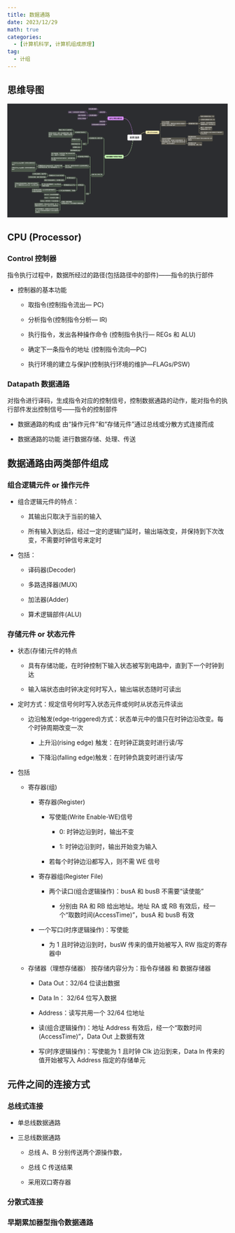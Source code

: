 ```yaml
---
title: 数据通路
date: 2023/12/29
math: true
categories:
  - [计算机科学, 计算机组成原理]
tag:
  - 计组
---
```


## 思维导图

![数据通路](../../assets/cs/principles-of-computer-composition/数据通路.png)

## CPU (Processor)

### Control 控制器

指令执行过程中，数据所经过的路径(包括路径中的部件)——指令的执行部件

- 控制器的基本功能

  - 取指令(控制指令流出— PC)

  - 分析指令(控制指令分析— IR)

  - 执行指令，发出各种操作命令
    (控制指令执行— REGs 和 ALU)

  - 确定下一条指令的地址
    (控制指令流向—PC)

  - 执行环境的建立与保护(控制执行环境的维护—FLAGs/PSW)

### Datapath 数据通路

对指令进行译码，生成指令对应的控制信号，控制数据通路的动作，能对指令的执行部件发出控制信号——指令的控制部件

- 数据通路的构成
  由“操作元件”和“存储元件”通过总线或分散方式连接而成

- 数据通路的功能
  进行数据存储、处理、传送

## 数据通路由两类部件组成

### 组合逻辑元件 or 操作元件

- 组合逻辑元件的特点：

  - 其输出只取决于当前的输入

  - 所有输入到达后，经过一定的逻辑门延时，输出端改变，并保持到下次改变，不需要时钟信号来定时

- 包括：

  - 译码器(Decoder)

  - 多路选择器(MUX)
  - 加法器(Adder)
  - 算术逻辑部件(ALU)

### 存储元件 or 状态元件

- 状态(存储)元件的特点

  - 具有存储功能，在时钟控制下输入状态被写到电路中，直到下一个时钟到达

  - 输入端状态由时钟决定何时写入，输出端状态随时可读出

- 定时方式：规定信号何时写入状态元件或何时从状态元件读出

  - 边沿触发(edge-triggered)方式：状态单元中的值只在时钟边沿改变。每个时钟周期改变一次

    - 上升沿(rising edge) 触发：在时钟正跳变时进行读/写

    - 下降沿(falling edge)触发：在时钟负跳变时进行读/写

- 包括

  - 寄存器(组)

    - 寄存器(Register)

      - 写使能(Write Enable-WE)信号

        - 0: 时钟边沿到时，输出不变

        - 1: 时钟边沿到时，输出开始变为输入

      - 若每个时钟边沿都写入，则不需 WE 信号

    - 寄存器组(Register File)

      - 两个读口(组合逻辑操作)：busA 和 busB
        不需要“读使能”

        - 分别由 RA 和 RB 给出地址。地址 RA 或 RB 有效后，经一个“取数时间(AccessTime)”，busA 和 busB 有效

    - 一个写口(时序逻辑操作)：写使能

      - 为 1 且时钟边沿到时，busW 传来的值开始被写入 RW 指定的寄存器中

  - 存储器（理想存储器）
    按存储内容分为：指令存储器 和 数据存储器

    - Data Out：32/64 位读出数据

    - Data In： 32/64 位写入数据

    - Address：读写共用一个 32/64 位地址

    - 读(组合逻辑操作)：地址 Address 有效后，经一个“取数时间(AccessTime)”，Data Out 上数据有效

    - 写(时序逻辑操作)：写使能为 1 且时钟 Clk 边沿到来，Data In 传来的值开始被写入 Address 指定的存储单元

## 元件之间的连接方式

### 总线式连接

- 单总线数据通路

- 三总线数据通路

  - 总线 A、B 分别传送两个源操作数，

  - 总线 C 传送结果

  - 采用双口寄存器

### 分散式连接

### 早期累加器型指令数据通路
